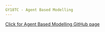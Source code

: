 ```yaml
---
GY18TC - Agent Based Modelling
---
```



<a href="https://github.com/sideshowtee1003/Agent-Based-Modelling">Click for Agent Based Modelling GitHub page</a>